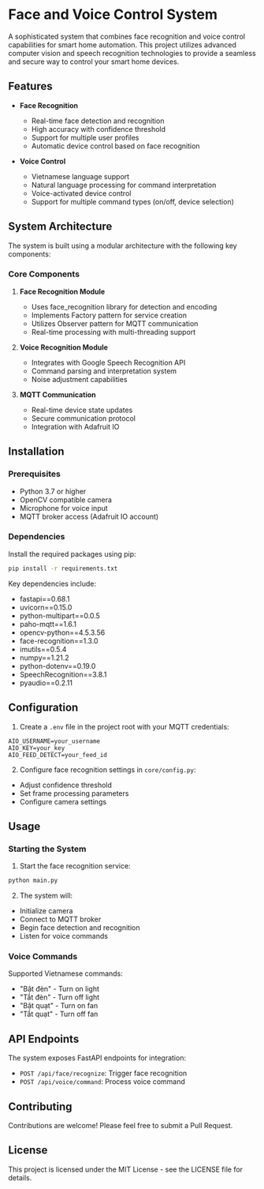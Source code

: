 # Face and Voice Control System

A sophisticated system that combines face recognition and voice control capabilities for smart home automation. This project utilizes advanced computer vision and speech recognition technologies to provide a seamless and secure way to control your smart home devices.

## Features

- **Face Recognition**
  - Real-time face detection and recognition
  - High accuracy with confidence threshold
  - Support for multiple user profiles
  - Automatic device control based on face recognition

- **Voice Control**
  - Vietnamese language support
  - Natural language processing for command interpretation
  - Voice-activated device control
  - Support for multiple command types (on/off, device selection)

## System Architecture

The system is built using a modular architecture with the following key components:

### Core Components

1. **Face Recognition Module**
   - Uses face_recognition library for detection and encoding
   - Implements Factory pattern for service creation
   - Utilizes Observer pattern for MQTT communication
   - Real-time processing with multi-threading support

2. **Voice Recognition Module**
   - Integrates with Google Speech Recognition API
   - Command parsing and interpretation system
   - Noise adjustment capabilities

3. **MQTT Communication**
   - Real-time device state updates
   - Secure communication protocol
   - Integration with Adafruit IO

## Installation

### Prerequisites

- Python 3.7 or higher
- OpenCV compatible camera
- Microphone for voice input
- MQTT broker access (Adafruit IO account)

### Dependencies

Install the required packages using pip:

```bash
pip install -r requirements.txt
```

Key dependencies include:
- fastapi==0.68.1
- uvicorn==0.15.0
- python-multipart==0.0.5
- paho-mqtt==1.6.1
- opencv-python==4.5.3.56
- face-recognition==1.3.0
- imutils==0.5.4
- numpy==1.21.2
- python-dotenv==0.19.0
- SpeechRecognition==3.8.1
- pyaudio==0.2.11

## Configuration

1. Create a `.env` file in the project root with your MQTT credentials:

```env
AIO_USERNAME=your_username
AIO_KEY=your_key
AIO_FEED_DETECT=your_feed_id
```

2. Configure face recognition settings in `core/config.py`:
- Adjust confidence threshold
- Set frame processing parameters
- Configure camera settings

## Usage

### Starting the System

1. Start the face recognition service:
```bash
python main.py
```

2. The system will:
- Initialize camera
- Connect to MQTT broker
- Begin face detection and recognition
- Listen for voice commands

### Voice Commands

Supported Vietnamese commands:
- "Bật đèn" - Turn on light
- "Tắt đèn" - Turn off light
- "Bật quạt" - Turn on fan
- "Tắt quạt" - Turn off fan

## API Endpoints

The system exposes FastAPI endpoints for integration:

- `POST /api/face/recognize`: Trigger face recognition
- `POST /api/voice/command`: Process voice command

## Contributing

Contributions are welcome! Please feel free to submit a Pull Request.

## License

This project is licensed under the MIT License - see the LICENSE file for details.